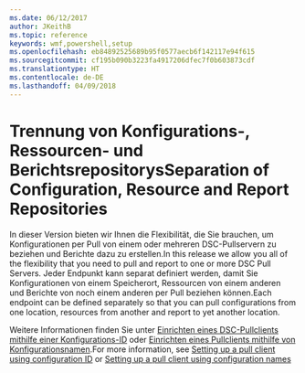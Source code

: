 ```yaml
---
ms.date: 06/12/2017
author: JKeithB
ms.topic: reference
keywords: wmf,powershell,setup
ms.openlocfilehash: eb84892525689b95f0577aecb6f142117e94f615
ms.sourcegitcommit: cf195b090b3223fa4917206dfec7f0b603873cdf
ms.translationtype: HT
ms.contentlocale: de-DE
ms.lasthandoff: 04/09/2018
---
```

# <a name="separation-of-configuration-resource-and-report-repositories"></a><span data-ttu-id="fdca7-102">Trennung von Konfigurations-, Ressourcen- und Berichtsrepositorys</span><span class="sxs-lookup"><span data-stu-id="fdca7-102">Separation of Configuration, Resource and Report Repositories</span></span>

<span data-ttu-id="fdca7-103">In dieser Version bieten wir Ihnen die Flexibilität, die Sie brauchen, um Konfigurationen per Pull von einem oder mehreren DSC-Pullservern zu beziehen und Berichte dazu zu erstellen.</span><span class="sxs-lookup"><span data-stu-id="fdca7-103">In this release we allow you all of the flexibility that you need to pull and report to one or more DSC Pull Servers.</span></span> <span data-ttu-id="fdca7-104">Jeder Endpunkt kann separat definiert werden, damit Sie Konfigurationen von einem Speicherort, Ressourcen von einem anderen und Berichte von noch einem anderen per Pull beziehen können.</span><span class="sxs-lookup"><span data-stu-id="fdca7-104">Each endpoint can be defined separately so that you can pull configurations from one location, resources from another and report to yet another location.</span></span>

<span data-ttu-id="fdca7-105">Weitere Informationen finden Sie unter [Einrichten eines DSC-Pullclients mithilfe einer Konfigurations-ID](https://msdn.microsoft.com/powershell/dsc/pullclientconfigid) oder [Einrichten eines Pullclients mithilfe von Konfigurationsnamen](https://msdn.microsoft.com/powershell/dsc/pullclientconfignames).</span><span class="sxs-lookup"><span data-stu-id="fdca7-105">For more information, see [Setting up a pull client using configuration ID](https://msdn.microsoft.com/powershell/dsc/pullclientconfigid) or [Setting up a pull client using configuration names](https://msdn.microsoft.com/powershell/dsc/pullclientconfignames)</span></span>